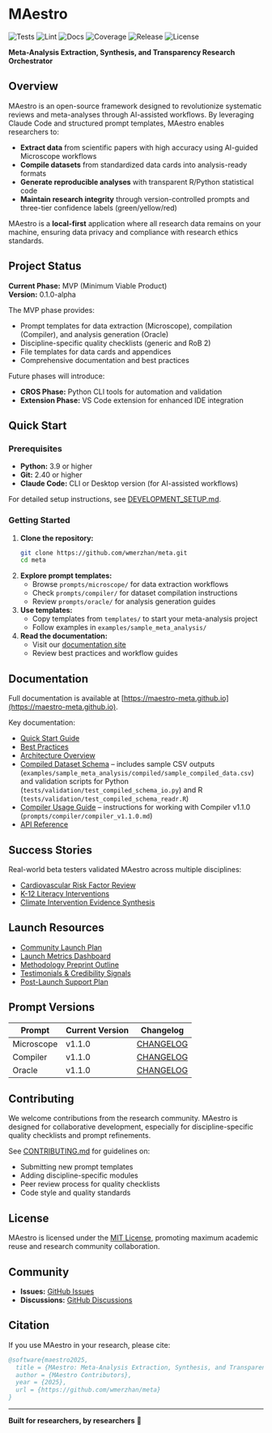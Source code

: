 # MAestro

![Tests](https://github.com/wmerzhan/meta/actions/workflows/test.yml/badge.svg)
![Lint](https://github.com/wmerzhan/meta/actions/workflows/lint.yml/badge.svg)
![Docs](https://github.com/wmerzhan/meta/actions/workflows/deploy-docs.yml/badge.svg)
![Coverage](https://img.shields.io/badge/coverage-pending-lightgrey)
![Release](https://img.shields.io/badge/version-0.1.0--alpha-blue)
![License](https://img.shields.io/badge/license-MIT-green)

**Meta-Analysis Extraction, Synthesis, and Transparency Research Orchestrator**

## Overview

MAestro is an open-source framework designed to revolutionize systematic reviews and meta-analyses through AI-assisted workflows. By leveraging Claude Code and structured prompt templates, MAestro enables researchers to:

- **Extract data** from scientific papers with high accuracy using AI-guided Microscope workflows
- **Compile datasets** from standardized data cards into analysis-ready formats
- **Generate reproducible analyses** with transparent R/Python statistical code
- **Maintain research integrity** through version-controlled prompts and three-tier confidence labels (green/yellow/red)

MAestro is a **local-first** application where all research data remains on your machine, ensuring data privacy and compliance with research ethics standards.

## Project Status

**Current Phase:** MVP (Minimum Viable Product)  
**Version:** 0.1.0-alpha

The MVP phase provides:
- Prompt templates for data extraction (Microscope), compilation (Compiler), and analysis generation (Oracle)
- Discipline-specific quality checklists (generic and RoB 2)
- File templates for data cards and appendices
- Comprehensive documentation and best practices

Future phases will introduce:
- **CROS Phase:** Python CLI tools for automation and validation
- **Extension Phase:** VS Code extension for enhanced IDE integration

## Quick Start

### Prerequisites

- **Python:** 3.9 or higher
- **Git:** 2.40 or higher
- **Claude Code:** CLI or Desktop version (for AI-assisted workflows)

For detailed setup instructions, see [DEVELOPMENT_SETUP.md](DEVELOPMENT_SETUP.md).

### Getting Started

1. **Clone the repository:**
   ```bash
   git clone https://github.com/wmerzhan/meta.git
   cd meta
   ```
2. **Explore prompt templates:**
   - Browse `prompts/microscope/` for data extraction workflows
   - Check `prompts/compiler/` for dataset compilation instructions
   - Review `prompts/oracle/` for analysis generation guides
3. **Use templates:**
   - Copy templates from `templates/` to start your meta-analysis project
   - Follow examples in `examples/sample_meta_analysis/`
4. **Read the documentation:**
   - Visit our [documentation site](https://maestro-meta.github.io)
   - Review best practices and workflow guides

## Documentation

Full documentation is available at [https://maestro-meta.github.io](https://maestro-meta.github.io).

Key documentation:
- [Quick Start Guide](docs/quickstart.md)
- [Best Practices](docs/best-practices.md)
- [Architecture Overview](docs/architecture.md)
- [Compiled Dataset Schema](docs/compiled-data-schema.md) – includes sample CSV outputs (`examples/sample_meta_analysis/compiled/sample_compiled_data.csv`) and validation scripts for Python (`tests/validation/test_compiled_schema_io.py`) and R (`tests/validation/test_compiled_schema_readr.R`)
- [Compiler Usage Guide](docs/compiler-usage.md) – instructions for working with Compiler v1.1.0 (`prompts/compiler/compiler_v1.1.0.md`)
- [API Reference](docs/api/)

## Success Stories

Real-world beta testers validated MAestro across multiple disciplines:
- [Cardiovascular Risk Factor Review](docs/case-studies/cardiovascular-risk-factors.md)
- [K-12 Literacy Interventions](docs/case-studies/literacy-interventions-novice-user.md)
- [Climate Intervention Evidence Synthesis](docs/case-studies/climate-intervention-exploration.md)

## Launch Resources

- [Community Launch Plan](docs/launch/community-launch-plan.md)
- [Launch Metrics Dashboard](docs/launch/metrics-dashboard.md)
- [Methodology Preprint Outline](docs/launch/methodology-preprint.md)
- [Testimonials & Credibility Signals](docs/launch/testimonials.md)
- [Post-Launch Support Plan](docs/launch/support-plan.md)

## Prompt Versions

| Prompt | Current Version | Changelog |
|--------|----------------|-----------|
| Microscope | v1.1.0 | [CHANGELOG](prompts/microscope/CHANGELOG.md) |
| Compiler | v1.1.0 | [CHANGELOG](prompts/compiler/CHANGELOG.md) |
| Oracle | v1.1.0 | [CHANGELOG](prompts/oracle/CHANGELOG.md) |

## Contributing

We welcome contributions from the research community. MAestro is designed for collaborative development, especially for discipline-specific quality checklists and prompt refinements.

See [CONTRIBUTING.md](CONTRIBUTING.md) for guidelines on:
- Submitting new prompt templates
- Adding discipline-specific modules
- Peer review process for quality checklists
- Code style and quality standards

## License

MAestro is licensed under the [MIT License](LICENSE), promoting maximum academic reuse and research community collaboration.

## Community

- **Issues:** [GitHub Issues](https://github.com/wmerzhan/meta/issues)
- **Discussions:** [GitHub Discussions](https://github.com/wmerzhan/meta/discussions)

## Citation

If you use MAestro in your research, please cite:

```bibtex
@software{maestro2025,
  title = {MAestro: Meta-Analysis Extraction, Synthesis, and Transparency Research Orchestrator},
  author = {MAestro Contributors},
  year = {2025},
  url = {https://github.com/wmerzhan/meta}
}
```

---

**Built for researchers, by researchers** 🔬
